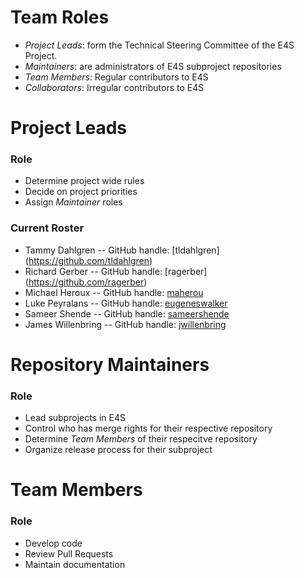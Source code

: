 # Team Roles
- *Project Leads*: form the Technical Steering Committee of the E4S Project.
- *Maintainers*: are administrators of E4S subproject repositories
- *Team Members*: Regular contributors to E4S
- *Collaborators*: Irregular contributors to E4S

# Project Leads

### Role

- Determine project wide rules
- Decide on project priorities
- Assign *Maintainer* roles

### Current Roster

- Tammy Dahlgren -- GitHub handle: [tldahlgren] (https://github.com/tldahlgren)
- Richard Gerber -- GitHub handle: [ragerber] (https://github.com/ragerber)
- Michael Heroux -- GitHub handle: [maherou](https://github.com/maherou)
- Luke Peyralans -- GitHub handle: [eugeneswalker](https://github.com/eugeneswalker)
- Sameer Shende -- GitHub handle: [sameershende](https://github.com/sameershende)
- James Willenbring -- GitHub handle: [jwillenbring](https://github.com/jwillenbring)

# Repository Maintainers

### Role

- Lead subprojects in E4S
- Control who has merge rights for their respective repository
- Determine *Team Members* of their respecitve repository
- Organize release process for their subproject

# Team Members

### Role

- Develop code
- Review Pull Requests
- Maintain documentation

